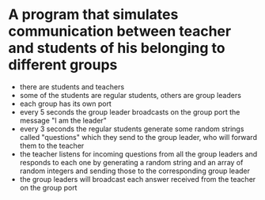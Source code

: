 # A program that simulates communication between teacher and students of his belonging to different groups

- there are students and teachers
- some of the students are regular students, others are group leaders
- each group has its own port
- every 5 seconds the group leader broadcasts on the group port the message "I am the leader"
- every 3 seconds the regular students generate some random strings called "questions" which they send to the group leader, who will forward them to the teacher
- the teacher listens for incoming questions from all the group leaders and responds to each one by generating a random string and an array of random integers and sending those to the corresponding group leader
- the group leaders will broadcast each answer received from the teacher on the group port
